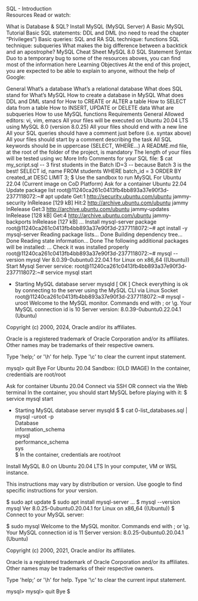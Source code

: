 SQL - Introduction  
Resources
Read or watch:

What is Database & SQL?
Install MySQL (MySQL Server)
A Basic MySQL Tutorial
Basic SQL statements: DDL and DML (no need to read the chapter “Privileges”)
Basic queries: SQL and RA
SQL technique: functions
SQL technique: subqueries
What makes the big difference between a backtick and an apostrophe?
MySQL Cheat Sheet
MySQL 8.0 SQL Statement Syntax
Duo to a temporary bug to some of the resources aboves, you can find most of the information here
Learning Objectives
At the end of this project, you are expected to be able to explain to anyone, without the help of Google:

General
What’s a database
What’s a relational database
What does SQL stand for
What’s MySQL
How to create a database in MySQL
What does DDL and DML stand for
How to CREATE or ALTER a table
How to SELECT data from a table
How to INSERT, UPDATE or DELETE data
What are subqueries
How to use MySQL functions
Requirements
General
Allowed editors: vi, vim, emacs
All your files will be executed on Ubuntu 20.04 LTS using MySQL 8.0 (version 8.0.25)
All your files should end with a new line
All your SQL queries should have a comment just before (i.e. syntax above)
All your files should start by a comment describing the task
All SQL keywords should be in uppercase (SELECT, WHERE…)
A README.md file, at the root of the folder of the project, is mandatory
The length of your files will be tested using wc
More Info
Comments for your SQL file:
$ cat my_script.sql
-- 3 first students in the Batch ID=3
-- because Batch 3 is the best!
SELECT id, name FROM students WHERE batch_id = 3 ORDER BY created_at DESC LIMIT 3;
$
Use the sandbox to run MySQL
For Ubuntu 22.04 (Current image on CoD Platform)
Ask for a container Ubuntu 22.04
Update package list
root@11240ca261c0413fb4bb893a37e90f3d-2377118072:~# apt update
Get:1 http://security.ubuntu.com/ubuntu jammy-security InRelease [129 kB]
Hit:2 http://archive.ubuntu.com/ubuntu jammy InRelease
Get:3 http://archive.ubuntu.com/ubuntu jammy-updates InRelease [128 kB]
Get:4 http://archive.ubuntu.com/ubuntu jammy-backports InRelease [127 kB]
...
Install mysql-server package
root@11240ca261c0413fb4bb893a37e90f3d-2377118072:~# apt install -y mysql-server
Reading package lists... Done
Building dependency tree... Done
Reading state information... Done
The following additional packages will be installed:
...
Check it was installed properly
root@11240ca261c0413fb4bb893a37e90f3d-2377118072:~# mysql --version
mysql  Ver 8.0.39-0ubuntu0.22.04.1 for Linux on x86_64 ((Ubuntu))
Start Mysql Server service:
root@11240ca261c0413fb4bb893a37e90f3d-2377118072:~# service mysql start
 * Starting MySQL database server mysqld                                                                                                                                 [ OK ]
Check everything is ok by connecting to the server using the MySQL CLI via Linux Socket
root@11240ca261c0413fb4bb893a37e90f3d-2377118072:~# mysql -uroot
Welcome to the MySQL monitor.  Commands end with ; or \g.
Your MySQL connection id is 10
Server version: 8.0.39-0ubuntu0.22.04.1 (Ubuntu)

Copyright (c) 2000, 2024, Oracle and/or its affiliates.

Oracle is a registered trademark of Oracle Corporation and/or its
affiliates. Other names may be trademarks of their respective
owners.

Type 'help;' or '\h' for help. Type '\c' to clear the current input statement.

mysql> quit
Bye
For Ubuntu 20.04 Sandbox: (OLD IMAGE)
In the container, credentials are root/root

Ask for container Ubuntu 20.04
Connect via SSH
OR connect via the Web terminal
In the container, you should start MySQL before playing with it:
$ service mysql start                                                   
 * Starting MySQL database server mysqld 
$
$ cat 0-list_databases.sql | mysql -uroot -p                               
Database                                                                                   
information_schema                                                                         
mysql                                                                                      
performance_schema                                                                         
sys                      
$
In the container, credentials are root/root

Install MySQL 8.0 on Ubuntu 20.04 LTS
In your computer, VM or WSL instance.

This instructions may vary by distribution or version. Use google to find specific instructions for your version.

$ sudo apt update
$ sudo apt install mysql-server
...
$ mysql --version
mysql  Ver 8.0.25-0ubuntu0.20.04.1 for Linux on x86_64 ((Ubuntu))
$
Connect to your MySQL server:

$ sudo mysql
Welcome to the MySQL monitor.  Commands end with ; or \g.
Your MySQL connection id is 11
Server version: 8.0.25-0ubuntu0.20.04.1 (Ubuntu)

Copyright (c) 2000, 2021, Oracle and/or its affiliates.

Oracle is a registered trademark of Oracle Corporation and/or its
affiliates. Other names may be trademarks of their respective
owners.

Type 'help;' or '\h' for help. Type '\c' to clear the current input statement.

mysql>
mysql> quit
Bye
$
